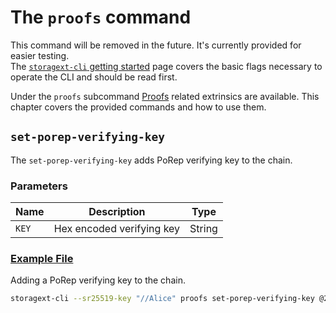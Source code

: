 # The `proofs` command

<div class="warning">
This command will be removed in the future. It's currently provided for easier testing.
<br>
The <a href="./index.md"><code>storagext-cli</code> getting started</a> page covers the basic flags necessary to operate the CLI and should be read first.
</div>

Under the `proofs` subcommand [Proofs](../arhitecture/pallets/proofs.md) related extrinsics are available. This chapter covers the provided commands and how to use them.

## `set-porep-verifying-key`

The `set-porep-verifying-key` adds PoRep verifying key to the chain.

### Parameters

| Name  | Description               | Type   |
| ----- | ------------------------- | ------ |
| `KEY` | Hex encoded verifying key | String |

### <a class="header" id="set-porep-verifying-key.example" href="#set-porep-verifying-key.example">Example File</a>

Adding a PoRep verifying key to the chain.

```bash
storagext-cli --sr25519-key "//Alice" proofs set-porep-verifying-key @2KiB.porep.vk.scale
```
